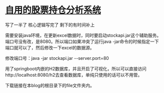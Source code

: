 # [自用的股票持仓分析系统](https://github.com/yuuko0623/valueinvestment/issues/12)

写了一半了 核心逻辑写完了 剩下的有时间补上

需要安装java环境，在更新excel数据时，同时要启动stockapi.jar这个辅助服务。 端口号没有改，是8080。所以端口如果冲突了运行java -jar命令的时候指定一下端口就可以了，然后修改一下excel的数据源。

修改端口号：java -jar stockapi.jar --server.port=80

用了springboot内嵌的H2数据库，并且开启了可视化，所以可以直接访问http://localhost:8080/h2去查看数据库，单纯只使用的话可以不用管。

下载链接在本blog的根目录下的file文件夹内。
